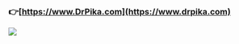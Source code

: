 ### :point_right:[https://www.DrPika.com](https://www.drpika.com)

 
 
![](http://cn.bing.com/th?id=OHR.GGTeaGarden_ZH-CN8933043250_1920x1080.jpg&amp;rf=LaDigue_1920x1080.jpg&amp;pid=hp)
